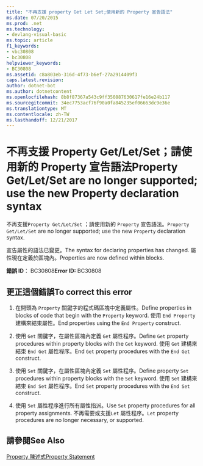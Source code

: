 ```yaml
---
title: "不再支援 property Get Let Set;使用新的 Property 宣告語法"
ms.date: 07/20/2015
ms.prod: .net
ms.technology:
- devlang-visual-basic
ms.topic: article
f1_keywords:
- vbc30808
- bc30808
helpviewer_keywords:
- BC30808
ms.assetid: c8a803eb-316d-4f73-b6ef-27a2914409f3
caps.latest.revision: 
author: dotnet-bot
ms.author: dotnetcontent
ms.openlocfilehash: 8b8f87367a543c9ff350887630617fe16e24b117
ms.sourcegitcommit: 34ec7753acf76f90a0fa845235ef06663dc9e36e
ms.translationtype: MT
ms.contentlocale: zh-TW
ms.lasthandoff: 12/21/2017
---
```

# <a name="property-getletset-are-no-longer-supported-use-the-new-property-declaration-syntax"></a><span data-ttu-id="9b08b-102">不再支援 Property Get/Let/Set；請使用新的 Property 宣告語法</span><span class="sxs-lookup"><span data-stu-id="9b08b-102">Property Get/Let/Set are no longer supported; use the new Property declaration syntax</span></span>
<span data-ttu-id="9b08b-103">不再支援`Property Get/Let/Set` ；請使用新的 `Property` 宣告語法。</span><span class="sxs-lookup"><span data-stu-id="9b08b-103">`Property Get/Let/Set` are no longer supported; use the new `Property` declaration syntax.</span></span>  
  
 <span data-ttu-id="9b08b-104">宣告屬性的語法已變更。</span><span class="sxs-lookup"><span data-stu-id="9b08b-104">The syntax for declaring properties has changed.</span></span> <span data-ttu-id="9b08b-105">屬性現在定義於區塊內。</span><span class="sxs-lookup"><span data-stu-id="9b08b-105">Properties are now defined within blocks.</span></span>  
  
 <span data-ttu-id="9b08b-106">**錯誤 ID︰** BC30808</span><span class="sxs-lookup"><span data-stu-id="9b08b-106">**Error ID:** BC30808</span></span>  
  
## <a name="to-correct-this-error"></a><span data-ttu-id="9b08b-107">更正這個錯誤</span><span class="sxs-lookup"><span data-stu-id="9b08b-107">To correct this error</span></span>  
  
1.  <span data-ttu-id="9b08b-108">在開頭為 `Property` 關鍵字的程式碼區塊中定義屬性。</span><span class="sxs-lookup"><span data-stu-id="9b08b-108">Define properties in blocks of code that begin with the `Property` keyword.</span></span> <span data-ttu-id="9b08b-109">使用 `End Property` 建構來結束屬性。</span><span class="sxs-lookup"><span data-stu-id="9b08b-109">End properties using the `End Property` construct.</span></span>  
  
2.  <span data-ttu-id="9b08b-110">使用 `Get` 關鍵字，在屬性區塊內定義 `Get` 屬性程序。</span><span class="sxs-lookup"><span data-stu-id="9b08b-110">Define `Get` property procedures within property blocks with the `Get` keyword.</span></span> <span data-ttu-id="9b08b-111">使用 `Get` 建構來結束 `End Get` 屬性程序。</span><span class="sxs-lookup"><span data-stu-id="9b08b-111">End `Get` property procedures with the `End Get` construct.</span></span>  
  
3.  <span data-ttu-id="9b08b-112">使用 `Set` 關鍵字，在屬性區塊內定義 `Set` 屬性程序。</span><span class="sxs-lookup"><span data-stu-id="9b08b-112">Define property `Set` procedures within property blocks with the `Set` keyword.</span></span> <span data-ttu-id="9b08b-113">使用 `Set` 建構來結束 `End Set` 屬性程序。</span><span class="sxs-lookup"><span data-stu-id="9b08b-113">End `Set` property procedures with the `End Set` construct.</span></span>  
  
4.  <span data-ttu-id="9b08b-114">使用 `Set` 屬性程序進行所有屬性指派。</span><span class="sxs-lookup"><span data-stu-id="9b08b-114">Use `Set` property procedures for all property assignments.</span></span> <span data-ttu-id="9b08b-115">不再需要或支援`Let` 屬性程序。</span><span class="sxs-lookup"><span data-stu-id="9b08b-115">`Let` property procedures are no longer necessary, or supported.</span></span>  
  
## <a name="see-also"></a><span data-ttu-id="9b08b-116">請參閱</span><span class="sxs-lookup"><span data-stu-id="9b08b-116">See Also</span></span>  
 [<span data-ttu-id="9b08b-117">Property 陳述式</span><span class="sxs-lookup"><span data-stu-id="9b08b-117">Property Statement</span></span>](../../visual-basic/language-reference/statements/property-statement.md)  
 
